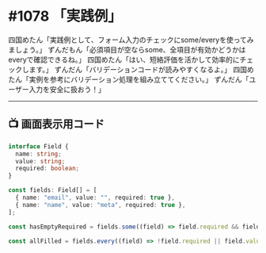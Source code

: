 # #1078 「実践例」

四国めたん「実践例として、フォーム入力のチェックにsome/everyを使ってみましょう。」
ずんだもん「必須項目が空ならsome、全項目が有効かどうかはeveryで確認できるね。」
四国めたん「はい、短絡評価を活かして効率的にチェックします。」
ずんだん「バリデーションコードが読みやすくなるよ。」
四国めたん「実例を参考にバリデーション処理を組み立ててください。」
ずんだん「ユーザー入力を安全に扱おう！」

---

## 📺 画面表示用コード

```typescript
interface Field {
  name: string;
  value: string;
  required: boolean;
}

const fields: Field[] = [
  { name: "email", value: "", required: true },
  { name: "name", value: "meta", required: true },
];

const hasEmptyRequired = fields.some((field) => field.required && field.value.trim() === "");

const allFilled = fields.every((field) => !field.required || field.value.trim() !== "");
```
